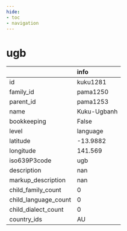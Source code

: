 ```yaml
---
hide:
- toc
- navigation
---
```

# ugb
|                      | info        |
|:---------------------|:------------|
| id                   | kuku1281    |
| family_id            | pama1250    |
| parent_id            | pama1253    |
| name                 | Kuku-Ugbanh |
| bookkeeping          | False       |
| level                | language    |
| latitude             | -13.9882    |
| longitude            | 141.569     |
| iso639P3code         | ugb         |
| description          | nan         |
| markup_description   | nan         |
| child_family_count   | 0           |
| child_language_count | 0           |
| child_dialect_count  | 0           |
| country_ids          | AU          |
